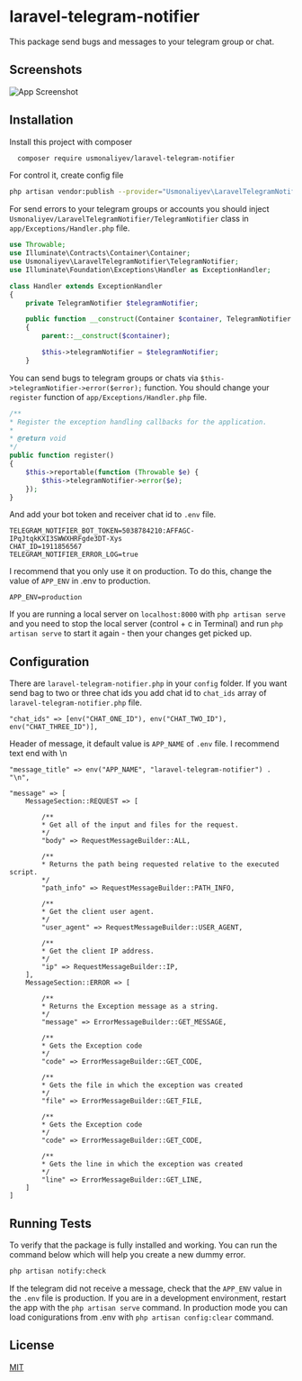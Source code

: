 
# laravel-telegram-notifier

This package send bugs and messages to your telegram group or chat. 


## Screenshots

![App Screenshot](https://lh3.googleusercontent.com/fife/AAbDypA-CKkrFGz-9sYZxVm9t3GT_UJHOJ8G9yResTkS6pANNbf-0Q_DqPxpTiQJgC1uGT5Or8h22sQGbDy1bM7QYc9t5cCr7Lj85R1JpTxM51WctOCa-Ss-N2AwaSP7AjwYxN40JPPKgzs-a_5r3jsXti6e9V6tENQshSU3nyJurx82V9kKY5GEfv__f9pMCMJlVgK0piIWqS94-otoGikf4LPHLgKDNHfoQsTpPdxZLgoF4P8IU2x_BE7sj2oVwfxhnW6SrfJd0NPYAOmzsbBrlBp5TQLv3UnVouSkJj-gTGqiQvkINz9TjdyGzMVAWFvyMoJe8X5W_5diykK9oNko8IsXD00Oz59YSJxeVpjgYa22-K0stKqXQHbDMZKjc1wBksTrL5oYBNpUq3NCMXXxSsjcS4k3xyXPhp-kLU6YDnC-Zdw-v9VOdhYdxECYFkOytXQRUK2Q55SN_PRI4z2mEVoX4DwVIBz3a2q0a0IYKqXXNmz3v_0sH2NUr31sTg1J_ymckdrjInQkLzz7uv9F0jV74IMMyu6oiqDM5nOkw5--i6A3Mah5NovLsY6AMDJ4DJYZtWYBK_DPa0Is3wc4LoCkmBTLVqJRihJB3tSozGZ-KE4hIyjWvl4TDEpwIczVIBr9xmO0G2aCrsH34nsfu2uOiTI61y8qvV-ZDliyCFLg6CciDmWwyEDiQ-iZgy5spIr8-3L8ZqZQQTKDTnz3G18GnzV6kN1OOxjCY3M7-w_N2-4Z2jP_Jl-UH68YOsUI6HCXvgapO4ZaGsx8SfhXleI27ph6nTkybFGUYH8H2rS-2-NdtYlc36vQ_oaOYKZlgSK_FW_XH0KGsByFkL_cTmRf7BAztvZd4raw2xQSWusbjVfVzCxG20zOa6CBbCLeztHA-oO8g3VU1mnEoyxfTo_flJg3MRiCtUkcVhzZjw6x7Ca3CCxp1QeROq16dIQDa7bnLNYW9yOJb4OQZg9eVpdc5ZN7HWBCpsboAGqkTik-EQJYDDHQ6hIbFN4A6u7QtKm4SD-zME8kdb_YQdin5nLYYbKHlfwfo5L3MBzTvTdyuQrFmu5hCxbwv_BT-cBdv9ALgSX8tBxpPDazQIgpk8SeFo40UozVdzjyckRIH86li9DMJ6OkZZBtsYn54JlmG-2VPEy5sDdNqmGdIc9WdAzkArV77IgdK2k1n6gEcsEMVvLuB1fJMacpFUlMAlHBo4XtyNw9tQLnATT2eHGet2lgIdmOOc4WzeZThC5gV2jeCnq8zrA8tgK2W5PK0UZb-MOxkxTcMs_E9pRlcrh3AV1O8Sz2zYy3Um2OLy0hZnOsOY-clzT-P0Jxqn9ktq82PD4mrY1sbRbbvM4chI83ZLrtdYeg9Fw0B-SePcuvW5NtLWVLRTnZbcXoeaxhNU2OeFeZAuWL8W_nyRYUXf9Ur2QIJn-v3tXSQYjmkLnqjgJTVs04c2FqCyWiRhDcXkPGuQ78ap_SpVX7JXGcXfHrGDvzHkDewiQSDIOd1CCcEcYM1Ue1_QGWqpaR=w1366-h683)

## Installation

Install this project with composer

```bash
  composer require usmonaliyev/laravel-telegram-notifier
```

For control it, create config file
```bash
php artisan vendor:publish --provider="Usmonaliyev\LaravelTelegramNotifier\LaravelTelegramNotifierServiceProvider"
```

For send errors to your telegram groups or accounts
 you should inject `Usmonaliyev/LaravelTelegramNotifier/TelegramNotifier`
 class in `app/Exceptions/Handler.php` file.

```php
use Throwable;
use Illuminate\Contracts\Container\Container;
use Usmonaliyev\LaravelTelegramNotifier\TelegramNotifier;
use Illuminate\Foundation\Exceptions\Handler as ExceptionHandler;

class Handler extends ExceptionHandler
{
    private TelegramNotifier $telegramNotifier;

    public function __construct(Container $container, TelegramNotifier $telegramNotifier)
    {
        parent::__construct($container);

        $this->telegramNotifier = $telegramNotifier;
    }
```

You can send bugs to telegram groups or chats
via `$this->telegramNotifier->error($error);` function.
You should change your `register` function of  `app/Exceptions/Handler.php` file.

```php
/**
* Register the exception handling callbacks for the application.
*
* @return void
*/
public function register()
{
    $this->reportable(function (Throwable $e) {
        $this->telegramNotifier->error($e);
    });
}
```

And add your bot token and receiver chat id to `.env` file.

```
TELEGRAM_NOTIFIER_BOT_TOKEN=5038784210:AFFAGC-IPqJtqkKXI3SWWXHRFgde3DT-Xys
CHAT_ID=1911856567
TELEGRAM_NOTIFIER_ERROR_LOG=true
```

I recommend that you only use it on production.
To do this, change the value of `APP_ENV` in .env to production.

```
APP_ENV=production
```

If you are running a local server on `localhost:8000` with `php artisan serve`
 and you need to stop the local server (control + c in Terminal) and run `php artisan serve`
 to start it again - then your changes get picked up.
## Configuration

There are `laravel-telegram-notifier.php` in your `config` folder.
If you want send bag to two or three chat ids you add chat id to `chat_ids` array of `laravel-telegram-notifier.php` file.

```
"chat_ids" => [env("CHAT_ONE_ID"), env("CHAT_TWO_ID"), env("CHAT_THREE_ID")],
```

Header of message, it default value is `APP_NAME` of `.env` file.
I recommend text end with \n
```
"message_title" => env("APP_NAME", "laravel-telegram-notifier") . "\n",
```

```
"message" => [
    MessageSection::REQUEST => [

        /**
        * Get all of the input and files for the request.
        */
        "body" => RequestMessageBuilder::ALL,

        /**
        * Returns the path being requested relative to the executed script.
        */
        "path_info" => RequestMessageBuilder::PATH_INFO,

        /**
        * Get the client user agent.
        */
        "user_agent" => RequestMessageBuilder::USER_AGENT,

        /**
        * Get the client IP address.
        */
        "ip" => RequestMessageBuilder::IP,
    ],
    MessageSection::ERROR => [

        /**
        * Returns the Exception message as a string.
        */
        "message" => ErrorMessageBuilder::GET_MESSAGE,

        /**
        * Gets the Exception code
        */
        "code" => ErrorMessageBuilder::GET_CODE,

        /**
        * Gets the file in which the exception was created
        */
        "file" => ErrorMessageBuilder::GET_FILE,

        /**
        * Gets the Exception code
        */
        "code" => ErrorMessageBuilder::GET_CODE,
        
        /**
        * Gets the line in which the exception was created
        */
        "line" => ErrorMessageBuilder::GET_LINE,
    ]
]
```
## Running Tests

To verify that the package is fully installed and working.
You can run the command below which will help you create a new dummy error.

```bash
php artisan notify:check
```

If the telegram did not receive a message, check that the `APP_ENV` value in the `.env` file is production.
If you are in a development environment, restart the app with the `php artisan serve` command.
In production mode you can load conigurations from .env with `php artisan config:clear` command.


## License

[MIT](https://choosealicense.com/licenses/mit/)

